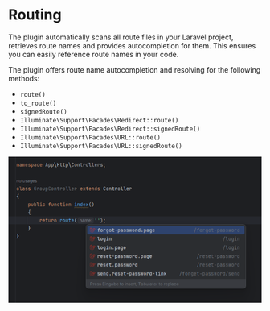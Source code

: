 # Routing

The plugin automatically scans all route files in your Laravel project, retrieves route names
and provides autocompletion for them. This ensures you can easily reference route names in your code.

The plugin offers route name autocompletion and resolving for the following methods:
* `route()`
* `to_route()`
* `signedRoute()`
* `Illuminate\Support\Facades\Redirect::route()`
* `Illuminate\Support\Facades\Redirect::signedRoute()`
* `Illuminate\Support\Facades\URL::route()`
* `Illuminate\Support\Facades\URL::signedRoute()`

![Code generation](./images/routing/route-completion-in-controller.png)

